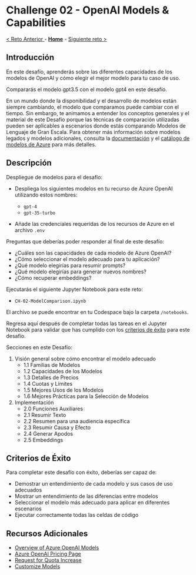 # Challenge 02 - OpenAI Models & Capabilities

[< Reto Anterior ](./Challenge-01.md) - **[Home](../README.md)** - [Siguiente reto >](./Challenge-03.md)

## Introducción

En este desafío, aprenderás sobre las diferentes capacidades de los modelos de OpenAI y cómo elegir el mejor modelo para tu caso de uso.

Compararás el modelo gpt3.5 con el modelo gpt4 en este desafío.

En un mundo donde la disponibilidad y el desarrollo de modelos están siempre cambiando, el modelo que comparamos puede cambiar con el tiempo. Sin embargo, te animamos a entender los conceptos generales y el material de este Desafío porque las técnicas de comparación utilizadas pueden ser aplicables a escenarios donde estás comparando Modelos de Lenguaje de Gran Escala. Para obtener más información sobre modelos legados y modelos adicionales, consulta la [documentación](https://learn.microsoft.com/en-us/azure/ai-services/openai/concepts/legacy-models) y el [catálogo de modelos de Azure](https://learn.microsoft.com/en-us/azure/machine-learning/how-to-use-foundation-models?view=azureml-api-2) para más detalles.

## Descripción
Despliegue de modelos para el desafío:
- Despliega los siguientes modelos en tu recurso de Azure OpenAI utilizando estos nombres:
  - `gpt-4`
  - `gpt-35-turbo`

- Añade las credenciales requeridas de los recursos de Azure en el archivo `.env`

Preguntas que deberías poder responder al final de este desafío:
- ¿Cuáles son las capacidades de cada modelo de Azure OpenAI?
- ¿Cómo seleccionar el modelo adecuado para tu aplicación?
- ¿Qué modelo elegirías para resumir prompts?
- ¿Qué modelo elegirías para generar nuevos nombres?
- ¿Cómo recuperar embeddings?

Ejecutarás el siguiente Jupyter Notebook para este reto:
- `CH-02-ModelComparison.ipynb`

El archivo se puede encontrar en tu Codespace bajo la carpeta `/notebooks`.


Regresa aquí después de completar todas las tareas en el Jupyter Notebook para validar que has cumplido con los [criterios de éxito](#success-criteria) para este desafío.

Secciones en este Desafío:
1. Visión general sobre cómo encontrar el modelo adecuado
   - 1.1 Familias de Modelos
   - 1.2 Capacidades de los Modelos
   - 1.3 Detalles de Precios
   - 1.4 Cuotas y Límites
   - 1.5 Mejores Usos de los Modelos
   - 1.6 Mejores Prácticas para la Selección de Modelos
2. Implementación
   - 2.0 Funciones Auxiliares
   - 2.1 Resumir Texto
   - 2.2 Resumen para una audiencia específica
   - 2.3 Resumir Causa y Efecto
   - 2.4 Generar Apodos
   - 2.5 Embeddings

## Criterios de Éxito

Para completar este desafío con éxito, deberías ser capaz de:
- Demostrar un entendimiento de cada modelo y sus casos de uso adecuados
- Mostrar un entendimiento de las diferencias entre modelos
- Seleccionar el modelo más adecuado para aplicar en diferentes escenarios
- Ejecutar correctamente todas las celdas de código

## Recursos Adicionales

- [Overview of Azure OpenAI Models](https://learn.microsoft.com/en-us/azure/cognitive-services/openai/concepts/models)
- [Azure OpenAI Pricing Page](https://azure.microsoft.com/en-us/pricing/details/cognitive-services/openai-service/)
- [Request for Quota Increase](https://customervoice.microsoft.com/Pages/ResponsePage.aspx?id=v4j5cvGGr0GRqy180BHbR4xPXO648sJKt4GoXAed-0pURVJWRU4yRTMxRkszU0NXRFFTTEhaT1g1NyQlQCN0PWcu)
- [Customize Models](https://learn.microsoft.com/en-us/azure/cognitive-services/openai/how-to/fine-tuning?pivots=programming-language-studio)
